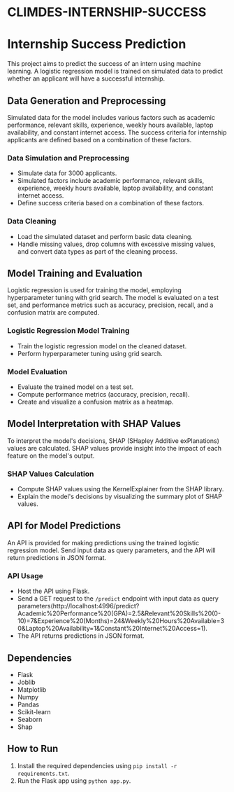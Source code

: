 # CLIMDES-INTERNSHIP-SUCCESS
# Internship Success Prediction

This project aims to predict the success of an intern using machine learning. A logistic regression model is trained on simulated data to predict whether an applicant will have a successful internship.

## Data Generation and Preprocessing

Simulated data for the model includes various factors such as academic performance, relevant skills, experience, weekly hours available, laptop availability, and constant internet access. The success criteria for internship applicants are defined based on a combination of these factors.

### Data Simulation and Preprocessing

- Simulate data for 3000 applicants.
- Simulated factors include academic performance, relevant skills, experience, weekly hours available, laptop availability, and constant internet access.
- Define success criteria based on a combination of these factors.

### Data Cleaning

- Load the simulated dataset and perform basic data cleaning.
- Handle missing values, drop columns with excessive missing values, and convert data types as part of the cleaning process.

## Model Training and Evaluation

Logistic regression is used for training the model, employing hyperparameter tuning with grid search. The model is evaluated on a test set, and performance metrics such as accuracy, precision, recall, and a confusion matrix are computed.

### Logistic Regression Model Training

- Train the logistic regression model on the cleaned dataset.
- Perform hyperparameter tuning using grid search.

### Model Evaluation

- Evaluate the trained model on a test set.
- Compute performance metrics (accuracy, precision, recall).
- Create and visualize a confusion matrix as a heatmap.

## Model Interpretation with SHAP Values

To interpret the model's decisions, SHAP (SHapley Additive exPlanations) values are calculated. SHAP values provide insight into the impact of each feature on the model's output.

### SHAP Values Calculation

- Compute SHAP values using the KernelExplainer from the SHAP library.
- Explain the model's decisions by visualizing the summary plot of SHAP values.

## API for Model Predictions

An API is provided for making predictions using the trained logistic regression model. Send input data as query parameters, and the API will return predictions in JSON format.

### API Usage

- Host the API using Flask.
- Send a GET request to the `/predict` endpoint with input data as query parameters(http://localhost:4996/predict?Academic%20Performance%20(GPA)=2.5&Relevant%20Skills%20(0-10)=7&Experience%20(Months)=24&Weekly%20Hours%20Available=30&Laptop%20Availability=1&Constant%20Internet%20Access=1).
- The API returns predictions in JSON format.

## Dependencies

- Flask
- Joblib
- Matplotlib
- Numpy
- Pandas
- Scikit-learn
- Seaborn
- Shap

## How to Run

1. Install the required dependencies using `pip install -r requirements.txt`.
2. Run the Flask app using `python app.py`.

